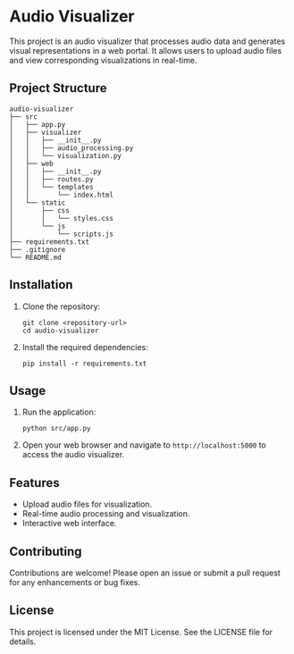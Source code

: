 # Audio Visualizer

This project is an audio visualizer that processes audio data and generates visual representations in a web portal. It allows users to upload audio files and view corresponding visualizations in real-time.

## Project Structure

```
audio-visualizer
├── src
│   ├── app.py
│   ├── visualizer
│   │   ├── __init__.py
│   │   ├── audio_processing.py
│   │   └── visualization.py
│   ├── web
│   │   ├── __init__.py
│   │   ├── routes.py
│   │   └── templates
│   │       └── index.html
│   └── static
│       ├── css
│       │   └── styles.css
│       └── js
│           └── scripts.js
├── requirements.txt
├── .gitignore
└── README.md
```

## Installation

1. Clone the repository:
   ```
   git clone <repository-url>
   cd audio-visualizer
   ```

2. Install the required dependencies:
   ```
   pip install -r requirements.txt
   ```

## Usage

1. Run the application:
   ```
   python src/app.py
   ```

2. Open your web browser and navigate to `http://localhost:5000` to access the audio visualizer.

## Features

- Upload audio files for visualization.
- Real-time audio processing and visualization.
- Interactive web interface.

## Contributing

Contributions are welcome! Please open an issue or submit a pull request for any enhancements or bug fixes.

## License

This project is licensed under the MIT License. See the LICENSE file for details.